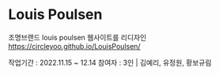 # Louis Poulsen

조명브랜드 louis poulsen 웹사이트를 리디자인
https://circleyoo.github.io/LouisPoulsen/


작업기간 : 2022.11.15 ~ 12.14
참여자 : 3인 | 김예리, 유정원, 황보규림
